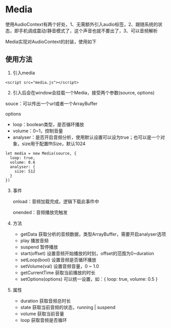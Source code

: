 # Media

使用AudioContext有两个好处，1、无需额外引入audio标签，2、跟随系统的状态，即手机调成震动/静音模式了，这个声音也就不要出了，3、可以音频解析

Media实现对AudioContext的封装，使用如下

## 使用方法

1. 引入media

```
<script src="media.js"></script>
```

2. 引入后会在window会挂载一个Media，接受两个参数(source, options)

souce：可以传出一个url或者一个ArrayBuffer

options

- loop：boolean类型，是否循环播放
- volume：0~1，控制音量
- analyser：是否开启音频分析，使用默认设置可以设为true；也可以是一个对象，size用于配置fftSize，默认1024

```
let media = new Media(source, {
  loop: true,
  volume: 0.6
  analyser: {
    size: 512
  }
})
```

3. 事件

   onload：音频加载完成，逻辑下载此事件中

   onended：音频播放完触发

4. 方法

   - getData  获取分析的音频数据，类型ArrayBuffer，需要开启analyser选项
   - play 播放音频
   - suspend 暂停播放
   - start(offset) 设置音频开始播放的时刻，offset的范围为0~duration
   - setLoop(bool) 设置音频是否循环播放
   - setVolume(val) 设置音频音量，0 ~ 1.0
   - getCurrentTime 获取当前播放的时长
   - setOptions(options) 可以统一设置，如：{ loop: true, volume: 0.5 }
   
5. 属性

   - duration 获取音频总时长
   - state 获取当前音频的状态，running | suspend
   - volume 获取当前音量
   - loop 获取音频是否循环